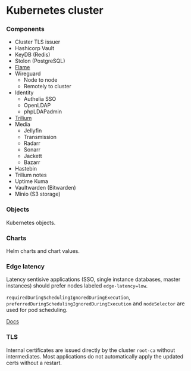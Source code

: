 # Kubernetes cluster

### Components

- Cluster TLS issuer
- Hashicorp Vault
- KeyDB (Redis)
- Stolon (PostgreSQL)
- [Flame](https://github.com/pawelmalak/flame)
- Wireguard
  - Node to node
  - Remotely to cluster
- Identity
  - Authelia SSO
  - OpenLDAP
  - phpLDAPadmin
- [Trilium](https://github.com/zadam/trilium)
- Media
  - Jellyfin
  - Transmission
  - Radarr
  - Sonarr
  - Jackett
  - Bazarr
- Hastebin
- Trilium notes
- Uptime Kuma
- Vaultwarden (Bitwarden)
- Minio (S3 storage)

### Objects

Kubernetes objects.

### Charts

Helm charts and chart values.

### Edge latency

Latency sentisive applications (SSO, single instance databases, master instances) should prefer nodes labeled `edge-latency=low`.

`requiredDuringSchedulingIgnoredDuringExecution`, `preferredDuringSchedulingIgnoredDuringExecution` and `nodeSelector` are used for pod scheduling.

[Docs](https://kubernetes.io/docs/concepts/scheduling-eviction/assign-pod-node/)

### TLS

Internal certificates are issued directly by the cluster `root-ca` without intermediates. Most applications do not automatically apply the updated certs without a restart.
